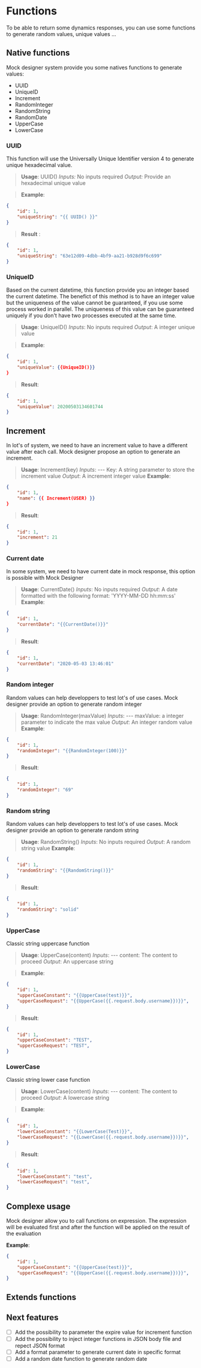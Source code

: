# Functions

To be able to return some dynamics responses, you can use some functions to generate random values, unique values ...

## Native functions

Mock designer system provide you some natives functions to generate values:
* UUID
* UniqueID
* Increment
* RandomInteger
* RandomString
* RandomDate
* UpperCase
* LowerCase

### UUID
This function will use the Universally Unique Identifier version 4 to generate unique hexadecimal value.
> **Usage**:
UUID()
*Inputs:* No inputs required
*Output:* Provide an hexadecimal unique value 

> **Example**:
```json
{
    "id": 1,
    "uniqueString": "{{ UUID() }}"
}
```
> **Result** :
```json
{
    "id": 1,
    "uniqueString": "63e12d09-4dbb-4bf9-aa21-b928d9f6c699"
}
```

### UniqueID
Based on the current datetime, this function provide you an integer based the current datetime. The benefict of this method is to have an integer value but the uniqueness of the value cannot be guaranteed, if you use some process worked in parallel.
The uniqueness of this value can be guaranteed uniquely if you don't have two processes executed at the same time.
> **Usage**:
UniqueID()
*Inputs*: No inputs required
*Output*: A integer unique value

> **Example**:
```json
{
    "id": 1,
    "uniqueValue": {{UniqueID()}}
}
```

> **Result**:
```json
{
    "id": 1,
    "uniqueValue": 20200503134601744
}
```

## Increment
In lot's of system, we need to have an increment value to have a different value after each call.
Mock designer propose an option to generate an increment.
> **Usage**:
Increment(key)
*Inputs*:
--- Key: A string parameter to store the increment value
*Output*: A increment integer value
> **Example**:
```json
{
    "id": 1,
    "name": {{ Increment(USER) }}
}
```
> **Result**:
```json
{
    "id": 1,
    "increment": 21
}
```

### Current date
In some system, we need to have current date in mock response, this option is possible with Mock Designer
> **Usage**:
CurrentDate()
*Inputs*: No inputs required
*Output*: A date formatted with the following format: 'YYYY-MM-DD hh:mm:ss'
> **Example**:
```json
{
    "id": 1,
    "currentDate": "{{CurrentDate()}}"
}
```
> **Result**:
```json
{
    "id": 1,
    "currentDate": "2020-05-03 13:46:01"
}
```

### Random integer
Random values can help developpers to test lot's of use cases. Mock designer provide an option to generate random integer
> **Usage**:
RandomInteger(maxValue)
*Inputs*:
--- maxValue: a integer parameter to indicate the max value
*Output*: An integer random value
> **Example**:
```json
{
    "id": 1,
    "randomInteger": "{{RandomInteger(100)}}"
}
```
> **Result**:
```json
{
    "id": 1,
    "randomInteger": "69"
}
```

### Random string
Random values can help developpers to test lot's of use cases. Mock designer provide an option to generate random string
> **Usage**:
RandomString()
*Inputs*: No inputs required 
*Output*: A random string value
> **Example**:
```json
{
    "id": 1,
    "randomString": "{{RandomString()}}"
}
```
> **Result**:
```json
{
    "id": 1,
    "randomString": "solid"
}
```

### UpperCase
Classic string uppercase function
> **Usage**:
UpperCase(content)
*Inputs*:
--- content: The content to proceed
*Output*: An uppercase string

> **Example**:
```json
{
    "id": 1,
    "upperCaseConstant": "{{UpperCase(test)}}",
    "upperCaseRequest": "{{UpperCase({{.request.body.username}})}}",
}
```

> **Result**:
```json
{
    "id": 1,
    "upperCaseConstant": "TEST",
    "upperCaseRequest": "TEST",
}
```

### LowerCase
Classic string lower case function
> **Usage**:
LowerCase(content)
*Inputs*:
--- content: The content to proceed
*Output*: A lowercase string

> **Example**:
```json
{
    "id": 1,
    "lowerCaseConstant": "{{LowerCase(Test)}}",
    "lowerCaseRequest": "{{LowerCase({{.request.body.username}})}}",
}
```

> **Result**:
```json
{
    "id": 1,
    "lowerCaseConstant": "test",
    "lowerCaseRequest": "test",
}
```


## Complexe usage 

Mock designer allow you to call functions on expression. The expression will be evaluated first and after the function will be applied on the result of the evaluation

**Example**:
```json
{
    "id": 1,
    "upperCaseConstant": "{{UpperCase(test)}}",
    "upperCaseRequest": "{{UpperCase({{.request.body.username}})}}",
}
```

## Extends functions

## Next features

- [ ] Add the possibility to parameter the expire value for increment function
- [ ] Add the possibility to inject integer functions in JSON body file and repect JSON format
- [ ] Add a format parameter to generate current date in specific format
- [ ] Add a random date function to generate random date